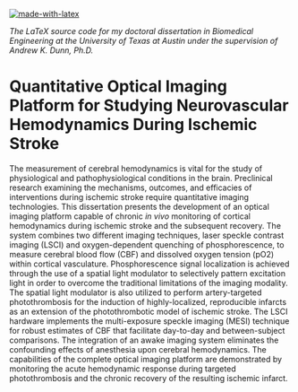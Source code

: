 [![made-with-latex](https://img.shields.io/badge/Made%20with-LaTeX-1f425f.svg)](https://www.latex-project.org/)

_The LaTeX source code for my doctoral dissertation in Biomedical Engineering at the University of Texas at Austin under the supervision of Andrew K. Dunn, Ph.D._

# Quantitative Optical Imaging Platform for Studying Neurovascular Hemodynamics During Ischemic Stroke

The measurement of cerebral hemodynamics is vital for the study of physiological and pathophysiological conditions in the brain. Preclinical research examining the mechanisms, outcomes, and efficacies of interventions during ischemic stroke require quantitative imaging technologies. This dissertation presents the development of an optical imaging platform capable of chronic _in vivo_ monitoring of cortical hemodynamics during ischemic stroke and the subsequent recovery. The system combines two different imaging techniques, laser speckle contrast imaging (LSCI) and oxygen-dependent quenching of phosphorescence, to measure cerebral blood flow (CBF) and dissolved oxygen tension (pO2) within cortical vasculature. Phosphorescence signal localization is achieved through the use of a spatial light modulator to selectively pattern excitation light in order to overcome the traditional limitations of the imaging modality. The spatial light modulator is also utilized to perform artery-targeted photothrombosis for the induction of highly-localized, reproducible infarcts as an extension of the photothrombotic model of ischemic stroke. The LSCI hardware implements the multi-exposure speckle imaging (MESI) technique for robust estimates of CBF that facilitate day-to-day and between-subject comparisons. The integration of an awake imaging system eliminates the confounding effects of anesthesia upon cerebral hemodynamics. The capabilities of the complete optical imaging platform are demonstrated by monitoring the acute hemodynamic response during targeted photothrombosis and the chronic recovery of the resulting ischemic infarct.
